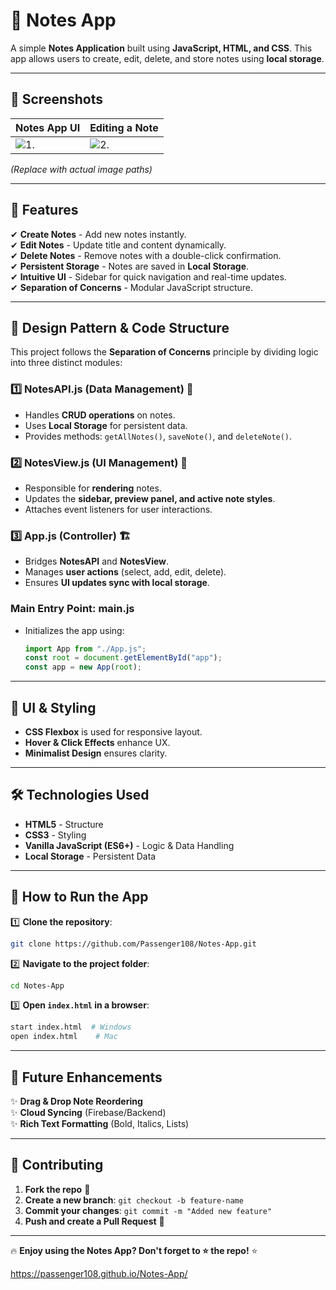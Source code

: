 # 📝 Notes App

A simple **Notes Application** built using **JavaScript, HTML, and CSS**. This app allows users to create, edit, delete, and store notes using **local storage**.

---

## 📸 Screenshots
| Notes App UI | Editing a Note |
|-------------|---------------|
| ![1. ](screenshots/Screenshot%202025-03-08%20at%2011.31.12 PM.png) | ![2. ](screenshots/Screenshot%202025-03-08%20at%2011.32.16 PM.png) | ![3. ](screenshots/Screenshot%202025-03-08%20at%2011.32.35 PM.png) |

*(Replace with actual image paths)*

---

## 🌟 Features
✔ **Create Notes** - Add new notes instantly.  
✔ **Edit Notes** - Update title and content dynamically.  
✔ **Delete Notes** - Remove notes with a double-click confirmation.  
✔ **Persistent Storage** - Notes are saved in **Local Storage**.  
✔ **Intuitive UI** - Sidebar for quick navigation and real-time updates.  
✔ **Separation of Concerns** - Modular JavaScript structure.  

---

## 📐 Design Pattern & Code Structure
This project follows the **Separation of Concerns** principle by dividing logic into three distinct modules:

### **1️⃣ NotesAPI.js** (Data Management) 📂
- Handles **CRUD operations** on notes.
- Uses **Local Storage** for persistent data.
- Provides methods: `getAllNotes()`, `saveNote()`, and `deleteNote()`.

### **2️⃣ NotesView.js** (UI Management) 🎨
- Responsible for **rendering** notes.
- Updates the **sidebar, preview panel, and active note styles**.
- Attaches event listeners for user interactions.

### **3️⃣ App.js** (Controller) 🏗️
- Bridges **NotesAPI** and **NotesView**.
- Manages **user actions** (select, add, edit, delete).
- Ensures **UI updates sync with local storage**.

### **Main Entry Point: main.js**
- Initializes the app using:
  ```js
  import App from "./App.js";
  const root = document.getElementById("app");
  const app = new App(root);
  ```

---

## 🎨 UI & Styling
- **CSS Flexbox** is used for responsive layout.
- **Hover & Click Effects** enhance UX.
- **Minimalist Design** ensures clarity.

---

## 🛠 Technologies Used
- **HTML5** - Structure
- **CSS3** - Styling
- **Vanilla JavaScript (ES6+)** - Logic & Data Handling
- **Local Storage** - Persistent Data

---

## 🚀 How to Run the App
1️⃣ **Clone the repository**:
   ```sh
   git clone https://github.com/Passenger108/Notes-App.git
   ```
2️⃣ **Navigate to the project folder**:
   ```sh
   cd Notes-App
   ```
3️⃣ **Open `index.html` in a browser**:
   ```sh
   start index.html  # Windows
   open index.html    # Mac
   ```

---

## 🔮 Future Enhancements
✨ **Drag & Drop Note Reordering**  
✨ **Cloud Syncing** (Firebase/Backend)  
✨ **Rich Text Formatting** (Bold, Italics, Lists)  

---

## 🤝 Contributing
1. **Fork the repo** 🍴
2. **Create a new branch**: `git checkout -b feature-name`
3. **Commit your changes**: `git commit -m "Added new feature"`
4. **Push and create a Pull Request** 🚀

---

🔥 **Enjoy using the Notes App? Don't forget to ⭐ the repo!** ⭐

https://passenger108.github.io/Notes-App/